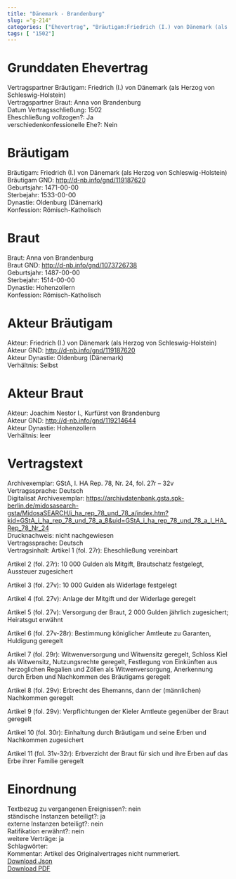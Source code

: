 ```yaml
---
title: "Dänemark - Brandenburg"
slug: ="g-214"
categories: ["Ehevertrag", "Bräutigam:Friedrich (I.) von Dänemark (als Herzog von Schleswig-Holstein)", "Braut: Anna von Brandenburg", "Eheschließung vollzogen?:Ja", "verschiedenkonfessionelle Ehe?:Nein", "Dynastie Bräutigam:Oldenburg (Dänemark)", "Akteur Bräutigam:Friedrich (I.) von Dänemark (als Herzog von Schleswig-Holstein)", "Akteur Braut:Joachim Nestor I., Kurfürst von Brandenburg", "Textbezug?:nein", "Ständisch?:ja", "Ratifikation?:nein", "Sonstiges?:ja", "Bräutigam:Friedrich (I.) von Dänemark (als Herzog von Schleswig-Holstein)", "Braut: Anna von Brandenburg"]
tags: [ "1502"]
---
```

<!--more-->

# Grunddaten Ehevertrag

Vertragspartner Bräutigam: Friedrich (I.) von Dänemark (als Herzog von Schleswig-Holstein)<br>
Vertragspartner Braut: Anna von Brandenburg<br>
Datum Vertragsschließung: 1502<br>
Eheschließung vollzogen?: Ja<br>
verschiedenkonfessionelle Ehe?: Nein<br>
# Bräutigam

Bräutigam: Friedrich (I.) von Dänemark (als Herzog von Schleswig-Holstein)<br>
Bräutigam GND: http://d-nb.info/gnd/119187620<br>
Geburtsjahr: 1471-00-00<br>
Sterbejahr: 1533-00-00<br>
Dynastie: Oldenburg (Dänemark)<br>
Konfession: Römisch-Katholisch<br>
# Braut

Braut: Anna von Brandenburg<br>
Braut GND: http://d-nb.info/gnd/1073726738<br>
Geburtsjahr: 1487-00-00<br>
Sterbejahr: 1514-00-00<br>
Dynastie: Hohenzollern<br>
Konfession: Römisch-Katholisch<br>
# Akteur Bräutigam

Akteur: Friedrich (I.) von Dänemark (als Herzog von Schleswig-Holstein)<br>
Akteur GND: http://d-nb.info/gnd/119187620<br>
Akteur Dynastie: Oldenburg (Dänemark)<br>
Verhältnis: Selbst<br>
# Akteur Braut

Akteur: Joachim Nestor I., Kurfürst von Brandenburg<br>
Akteur GND: http://d-nb.info/gnd/119214644<br>
Akteur Dynastie: Hohenzollern<br>
Verhältnis: leer<br>
# Vertragstext

Archivexemplar: GStA, I. HA Rep. 78, Nr. 24, fol. 27r – 32v<br>
Vertragssprache: Deutsch<br>
Digitalisat Archivexemplar: https://archivdatenbank.gsta.spk-berlin.de/midosasearch-gsta/MidosaSEARCH/i_ha_rep_78_und_78_a/index.htm?kid=GStA_i_ha_rep_78_und_78_a_8&uid=GStA_i_ha_rep_78_und_78_a_I_HA_Rep_78_Nr_24<br>
Drucknachweis: nicht nachgewiesen<br>
Vertragssprache: Deutsch<br>
Vertragsinhalt: Artikel 1 (fol. 27r): Eheschließung vereinbart

Artikel 2 (fol. 27r): 10 000 Gulden als Mitgift, Brautschatz festgelegt, Aussteuer zugesichert

Artikel 3 (fol. 27v): 10 000 Gulden als Widerlage festgelegt

Artikel 4 (fol. 27v): Anlage der Mitgift und der Widerlage geregelt

Artikel 5 (fol. 27v): Versorgung der Braut, 2 000 Gulden jährlich zugesichert; Heiratsgut erwähnt

Artikel 6 (fol. 27v-28r): Bestimmung königlicher Amtleute zu Garanten, Huldigung geregelt

Artikel 7 (fol. 29r): Witwenversorgung und Witwensitz geregelt, Schloss Kiel als Witwensitz, Nutzungsrechte geregelt, Festlegung von Einkünften aus herzoglichen Regalien und Zöllen als Witwenversorgung, Anerkennung durch Erben und Nachkommen des Bräutigams geregelt

Artikel 8 (fol. 29v): Erbrecht des Ehemanns, dann der (männlichen) Nachkommen geregelt

Artikel 9 (fol. 29v): Verpflichtungen der Kieler Amtleute gegenüber der Braut geregelt

Artikel 10 (fol. 30r): Einhaltung durch Bräutigam und seine Erben und Nachkommen zugesichert

Artikel 11 (fol. 31v-32r): Erbverzicht der Braut für sich und ihre Erben auf das Erbe ihrer Familie geregelt<br>
# Einordnung

Textbezug zu vergangenen Ereignissen?: nein<br>
ständische Instanzen beteiligt?: ja<br>
externe Instanzen beteiligt?: nein<br>
Ratifikation erwähnt?: nein<br>
weitere Verträge: ja<br>
Schlagwörter: <br>
Kommentar: Artikel des Originalvertrages nicht nummeriert.<br>
[Download Json](/vertraege/vertrag-214.json)<br>
[Download PDF](/vertraege/v156.pdf)